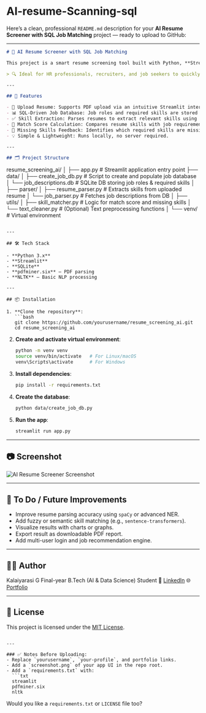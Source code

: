 # AI-resume-Scanning-sql
Here’s a clean, professional `README.md` description for your **AI Resume Screener with SQL Job Matching** project — ready to upload to GitHub:

---

```markdown
# 🧠 AI Resume Screener with SQL Job Matching

This project is a smart resume screening tool built with Python, **Streamlit**, and **SQLite**. It allows users to upload their resumes in PDF format and evaluates their skill match against various job descriptions stored in a SQL database.

> 🔍 Ideal for HR professionals, recruiters, and job seekers to quickly assess skill alignment.

---

## 🚀 Features

- 📄 Upload Resume: Supports PDF upload via an intuitive Streamlit interface.
- 📊 SQL-Driven Job Database: Job roles and required skills are stored in a SQLite database.
- ✅ Skill Extraction: Parses resumes to extract relevant skills using NLP.
- 📌 Match Score Calculation: Compares resume skills with job requirements.
- 🧠 Missing Skills Feedback: Identifies which required skills are missing in the resume.
- 💡 Simple & Lightweight: Runs locally, no server required.

---

## 🗂️ Project Structure

```

resume\_screening\_ai/
│
├── app.py                          # Streamlit application entry point
├── data/
│   ├── create\_job\_db.py           # Script to create and populate job database
│   └── job\_descriptions.db        # SQLite DB storing job roles & required skills
│
├── parser/
│   ├── resume\_parser.py           # Extracts skills from uploaded resume
│   └── job\_parser.py              # Fetches job descriptions from DB
│
├── utils/
│   ├── skill\_matcher.py           # Logic for match score and missing skills
│   └── text\_cleaner.py            # (Optional) Text preprocessing functions
│
└── venv/                          # Virtual environment

````

---

## 🛠️ Tech Stack

- **Python 3.x**
- **Streamlit**
- **SQLite**
- **pdfminer.six** – PDF parsing
- **NLTK** – Basic NLP processing

---

## 📦 Installation

1. **Clone the repository**:
   ```bash
   git clone https://github.com/yourusername/resume_screening_ai.git
   cd resume_screening_ai
````

2. **Create and activate virtual environment**:

   ```bash
   python -m venv venv
   source venv/bin/activate   # For Linux/macOS
   venv\Scripts\activate      # For Windows
   ```

3. **Install dependencies**:

   ```bash
   pip install -r requirements.txt
   ```

4. **Create the database**:

   ```bash
   python data/create_job_db.py
   ```

5. **Run the app**:

   ```bash
   streamlit run app.py
   ```

---

## 📷 Screenshot

![AI Resume Screener Screenshot](screenshot.png)

---

## 📌 To Do / Future Improvements

* Improve resume parsing accuracy using `spaCy` or advanced NER.
* Add fuzzy or semantic skill matching (e.g., `sentence-transformers`).
* Visualize results with charts or graphs.
* Export result as downloadable PDF report.
* Add multi-user login and job recommendation engine.

---

## 🧑‍💻 Author

Kalaiyarasi G
Final-year B.Tech (AI & Data Science) Student
🔗 [LinkedIn](https://www.https://www.linkedin.com/in/kalaiyarasigopal/)
🌐 [Portfolio](https://github.com/kalaiyarasi2/AI-resume-Scanning-sql)

---

## 📜 License

This project is licensed under the [MIT License](LICENSE).

````

---

### ✅ Notes Before Uploading:
- Replace `yourusername`, `your-profile`, and portfolio links.
- Add a `screenshot.png` of your app UI in the repo root.
- Add a `requirements.txt` with:
  ```txt
  streamlit
  pdfminer.six
  nltk
````

Would you like a `requirements.txt` or `LICENSE` file too?
